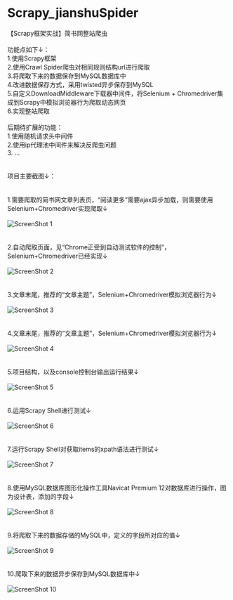# Scrapy_jianshuSpider
【Scrapy框架实战】简书网整站爬虫</br>
</br>
功能点如下↓：</br>
1.使用Scrapy框架</br>
2.使用Crawl Spider爬虫对相同规则结构url进行爬取</br>
3.将爬取下来的数据保存到MySQL数据库中</br>
4.改进数据保存方式，采用twisted异步保存到MySQL</br>
5.自定义DownloadMiddleware下载器中间件，将Selenium + Chromedriver集成到Scrapy中模拟浏览器行为爬取动态网页</br>
6.实现整站爬取</br>
</br>
后期待扩展的功能：</br>
1.使用随机请求头中间件</br>
2.使用ip代理池中间件来解决反爬虫问题</br>
3. ...
</br>
</br>
</br>
项目主要截图↓：</br>
</br>
</br>
1.需要爬取的简书网文章列表页，“阅读更多”需要ajax异步加载，则需要使用Selenium+Chromedriver实现爬取↓</br>
</br>
![ScreenShot 1](https://github.com/Mocha-Pudding/Scrapy_jianshuSpider/blob/master/images/1.%E7%AE%80%E4%B9%A6%E7%BD%91%E6%95%B4%E7%AB%99%E7%88%AC%E8%99%AB.png)      
</br>
</br>
2.自动爬取页面，见“Chrome正受到自动测试软件的控制”，Selenium+Chromedriver已经实现↓</br>
</br>
![ScreenShot 2](https://github.com/Mocha-Pudding/Scrapy_jianshuSpider/blob/master/images/2.%E8%87%AA%E5%8A%A8%E7%88%AC%E5%8F%96%E9%A1%B5%E9%9D%A21.png)      
</br>
</br>
3.文章末尾，推荐的“文章主题”，Selenium+Chromedriver模拟浏览器行为↓</br>
</br>
![ScreenShot 3](https://github.com/Mocha-Pudding/Scrapy_jianshuSpider/blob/master/images/3.%E8%87%AA%E5%8A%A8%E7%88%AC%E5%8F%96%E9%A1%B5%E9%9D%A22.png)      
</br>
</br>
4.文章末尾，推荐的“文章主题”，Selenium+Chromedriver模拟浏览器行为↓</br>
</br>
![ScreenShot 4](https://github.com/Mocha-Pudding/Scrapy_jianshuSpider/blob/master/images/4.%E8%87%AA%E5%8A%A8%E7%88%AC%E5%8F%96%E9%A1%B5%E9%9D%A23.png)      
</br>
</br>
5.项目结构，以及console控制台输出运行结果↓</br>
</br>
![ScreenShot 5](https://github.com/Mocha-Pudding/Scrapy_jianshuSpider/blob/master/images/5.%E9%A1%B9%E7%9B%AE%E7%BB%93%E6%9E%84.png)      
</br>
</br>
6.运用Scrapy Shell进行测试↓</br>
</br>
![ScreenShot 6](https://github.com/Mocha-Pudding/Scrapy_jianshuSpider/blob/master/images/6.Scrapy%20Shell%201.png)      
</br>
</br>
7.运行Scrapy Shell对获取items的xpath语法进行测试↓</br>
</br>
![ScreenShot 7](https://github.com/Mocha-Pudding/Scrapy_jianshuSpider/blob/master/images/7.Scrapy%20Shell%202.png)      
</br>
</br>
8.使用MySQL数据库图形化操作工具Navicat Premium 12对数据库进行操作，图为设计表，添加的字段↓</br>
</br>
![ScreenShot 8](https://github.com/Mocha-Pudding/Scrapy_jianshuSpider/blob/master/images/8.MySQL%E6%95%B0%E6%8D%AE%E5%BA%93%E8%A1%A8%E8%AE%BE%E8%AE%A1.png)      
</br>
</br>
9.将爬取下来的数据存储的MySQL中，定义的字段所对应的值↓</br>
</br>
![ScreenShot 9](https://github.com/Mocha-Pudding/Scrapy_jianshuSpider/blob/master/images/9.%E4%BF%9D%E5%AD%98%E5%88%B0MySQL%E6%95%B0%E6%8D%AE%E5%BA%93%E4%B8%AD1.png)      
</br>
</br>
10.爬取下来的数据异步保存到MySQL数据库中↓</br>
</br>
![ScreenShot 10](https://github.com/Mocha-Pudding/Scrapy_jianshuSpider/blob/master/images/10.%E4%BF%9D%E5%AD%98%E5%88%B0MySQL%E6%95%B0%E6%8D%AE%E5%BA%93%E4%B8%AD2.png)      
</br>

